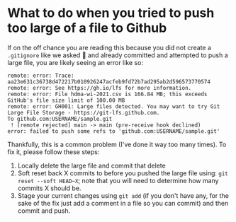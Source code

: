 # What to do when you tried to push too large of a file to Github

 If on the off chance you are reading this because you did not create a `.gitignore` like we asked :eyes: ​and already committed and attempted to push a large file, you are likely seeing an error like so: 

```
remote: error: Trace: aa23e631c36738d472217b010926247acfeb9fd72b7ad295ab2d596573770574
remote: error: See https://gh.io/lfs for more information.
remote: error: File hdma-wi-2021.csv is 166.84 MB; this exceeds GitHub's file size limit of 100.00 MB
remote: error: GH001: Large files detected. You may want to try Git Large File Storage - https://git-lfs.github.com.
To github.com:USERNAME/sample.git
 ! [remote rejected] main -> main (pre-receive hook declined)
error: failed to push some refs to 'github.com:USERNAME/sample.git'
```

Thankfully, this is a common problem (I've done it way too many times). To fix it, please follow these steps:

1) Locally delete the large file and commit that delete
2) Soft reset back X commits to before you pushed the large file using: `git reset --soft HEAD~X`; note that you will need to determine how many commits X should be.  
3) Stage your current changes using `git add` (if you don't have any, for the sake of the fix just add a comment in a file so you can commit) and then commit and push. 

